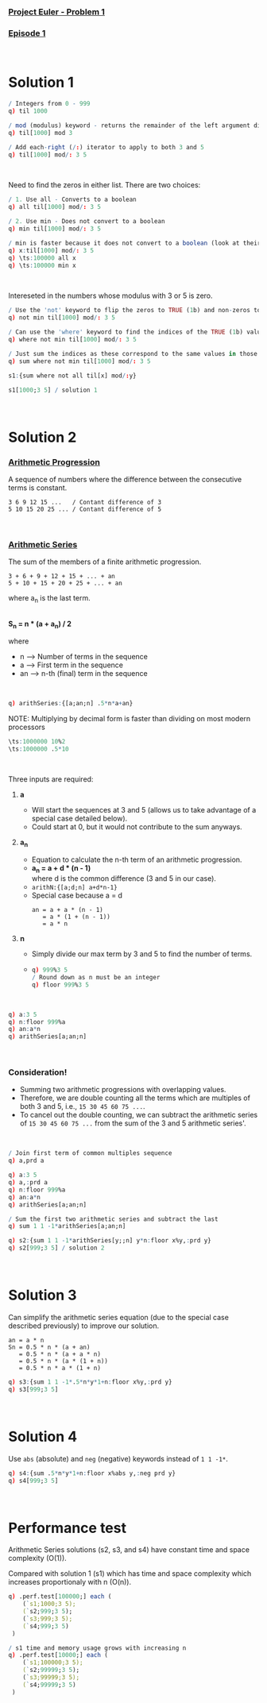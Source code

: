 ### [Project Euler - Problem 1](https://projecteuler.net/problem=1)
### [Episode 1](https://community.kx.com/t5/kdb-and-q/Q-For-Problems-Episode-1/m-p/13090#M150)
<br>

# Solution 1

```q
/ Integers from 0 - 999
q) til 1000

/ mod (modulus) keyword - returns the remainder of the left argument divided by the right arguement
q) til[1000] mod 3

/ Add each-right (/:) iterator to apply to both 3 and 5
q) til[1000] mod/: 3 5

```
<br>

Need to find the zeros in either list. There are two choices:
```q
/ 1. Use all - Converts to a boolean
q) all til[1000] mod/: 3 5

/ 2. Use min - Does not convert to a boolean
q) min til[1000] mod/: 3 5

/ min is faster because it does not convert to a boolean (look at their definitions) 
q) x:til[1000] mod/: 3 5
q) \ts:100000 all x
q) \ts:100000 min x
```
<br>

Intereseted in the numbers whose modulus with 3 or 5 is zero.
```q
/ Use the 'not' keyword to flip the zeros to TRUE (1b) and non-zeros to FALSE (0b)
q) not min til[1000] mod/: 3 5  

/ Can use the 'where' keyword to find the indices of the TRUE (1b) values
q) where not min til[1000] mod/: 3 5

/ Just sum the indices as these correspond to the same values in those positions
q) sum where not min til[1000] mod/: 3 5
```

```q
s1:{sum where not all til[x] mod/:y}

s1[1000;3 5] / solution 1
```
<br>

# Solution 2

### [Arithmetic Progression](https://en.wikipedia.org/wiki/Arithmetic_progression)

A sequence of numbers where the difference between the consecutive terms is constant.

```
3 6 9 12 15 ...   / Contant difference of 3
5 10 15 20 25 ... / Contant difference of 5
```
<br>

### [Arithmetic Series](https://en.wikipedia.org/wiki/Arithmetic_progression#Sum)

The sum of the members of a finite arithmetic progression.

```
3 + 6 + 9 + 12 + 15 + ... + an
5 + 10 + 15 + 20 + 25 + ... + an
```
where a<sub>n</sub> is the last term.
<br>
<br>

**S<sub>n</sub> = n * (a + a<sub>n</sub>) / 2**

where <br>
- n  -->  Number of terms in the sequence
- a  -->  First term in the sequence
- an -->  n-th (final) term in the sequence
<br>

```q
q) arithSeries:{[a;an;n] .5*n*a+an}
```

NOTE: Multiplying by decimal form is faster than dividing on most modern processors
```q
\ts:1000000 10%2
\ts:1000000 .5*10
```
<br>

Three inputs are required: 

1. **a**
   - Will start the sequences at 3 and 5 (allows us to take advantage of a special case detailed below).
   - Could start at 0, but it would not contribute to the sum anyways.

2. **a<sub>n</sub>**
    - Equation to calculate the n-th term of an arithmetic progression.
    - **a<sub>n</sub> = a + d * (n - 1)** <br>
      where d is the common difference (3 and 5 in our case).
    - `arithN:{[a;d;n] a+d*n-1}`
    - Special case because a = d
      ```
      an = a + a * (n - 1)
         = a * (1 + (n - 1))
         = a * n
      ```

3. **n** 
    - Simply divide our max term by 3 and 5 to find the number of terms.
    - ```q
      q) 999%3 5
      / Round down as n must be an integer
      q) floor 999%3 5
      ```
<br>

```q
q) a:3 5
q) n:floor 999%a
q) an:a*n
q) arithSeries[a;an;n]
```
<br>

### Consideration!
  - Summing two arithmetic progressions with overlapping values.
  - Therefore, we are double counting all the terms which are multiples of both 3 and 5, i.e., `15 30 45 60 75 ...`.
  - To cancel out the double counting, we can subtract the arithmetic series of `15 30 45 60 75 ...` from the sum of the 3 and 5 arithmetic series'.
<br>

```q
/ Join first term of common multiples sequence
q) a,prd a

q) a:3 5
q) a,:prd a
q) n:floor 999%a
q) an:a*n
q) arithSeries[a;an;n]

/ Sum the first two arithmetic series and subtract the last
q) sum 1 1 -1*arithSeries[a;an;n]
```

```q
q) s2:{sum 1 1 -1*arithSeries[y;;n] y*n:floor x%y,:prd y}
q) s2[999;3 5] / solution 2
```
<br>

# Solution 3

Can simplify the arithmetic series equation (due to the special case described previously) to improve our solution.

```
an = a * n
Sn = 0.5 * n * (a + an)
   = 0.5 * n * (a + a * n)
   = 0.5 * n * (a * (1 + n)) 
   = 0.5 * n * a * (1 + n)
```

```q
q) s3:{sum 1 1 -1*.5*n*y*1+n:floor x%y,:prd y}
q) s3[999;3 5]
```
<br>

# Solution 4

Use `abs` (absolute) and `neg` (negative) keywords instead of `1 1 -1*`.

```q
q) s4:{sum .5*n*y*1+n:floor x%abs y,:neg prd y}
q) s4[999;3 5]
```
<br>

# Performance test

Arithmetic Series solutions (s2, s3, and s4) have constant time and space complexity (O(1)).

Compared with solution 1 (s1) which has time and space complexity which increases proportionaly with n (O(n)).

```q
q) .perf.test[100000;] each (
    (`s1;1000;3 5);
    (`s2;999;3 5);
    (`s3;999;3 5);
    (`s4;999;3 5)
 )

/ s1 time and memory usage grows with increasing n
q) .perf.test[10000;] each (
    (`s1;100000;3 5);
    (`s2;99999;3 5);
    (`s3;99999;3 5);
    (`s4;99999;3 5)
 )
 ```
